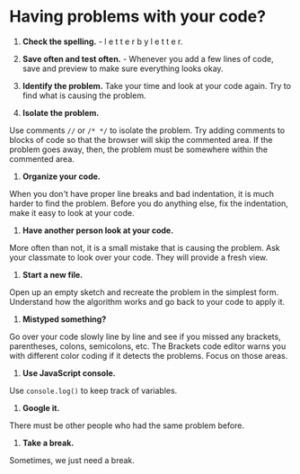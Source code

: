 # Having problems with your code?

1. **Check the spelling.** - l e t t e r b y l e t t e r.

1. **Save often and test often.** - Whenever you add a few lines of code, save and preview to make sure everything looks okay.

1. **Identify the problem.**
  Take your time and look at your code again. Try to find what is causing the problem.
  
1. **Isolate the problem.**
  
  Use comments `//` or `/* */` to isolate the problem. Try adding comments to blocks of code so that the browser will skip the commented area. If the problem goes away, then, the problem must be somewhere within the commented area.
  
1. **Organize your code.**

  When you don't have proper line breaks and bad indentation, it is much harder to find the problem. Before you do anything else, fix the indentation, make it easy to look at your code.

1. **Have another person look at your code.**

  More often than not, it is a small mistake that is causing the problem. Ask your classmate to look over your code. They will provide a fresh view.
  
1. **Start a new file.**
  
  Open up an empty sketch and recreate the problem in the simplest form. Understand how the algorithm works and go back to your code to apply it.
  
1. **Mistyped something?**
  
  Go over your code slowly line by line and see if you missed any brackets, parentheses, colons, semicolons, etc. The Brackets code editor warns you with different color coding if it detects the problems. Focus on those areas.
  
1. **Use JavaScript console.**
  
  Use `console.log()` to keep track of variables.

1. **Google it.**
  
  There must be other people who had the same problem before.
  
1. **Take a break.**

  Sometimes, we just need a break.



